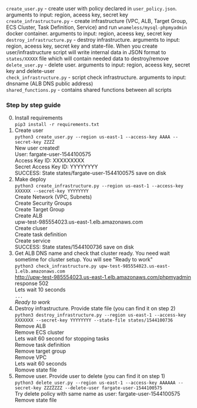 `create_user.py` - create user with policy declared in `user_policy.json`. arguments to input: region, aceess key, secret key  
`create_infrastructure.py` - create infrastructure (VPC, ALB, Target Group, ECS Cluster, Task Definition, Service) and run `wnameless/mysql-phpmyadmin` docker container. arguments to input: region, aceess key, secret key   
`destroy_infrastructure.py` - destroy infrastructure. arguments to input: region, aceess key, secret key and state-file. When you create user/infrastructure script will write internal data in JSON format to `states/XXXXX` file which will contain needed data to destroy/remove   
`delete_user.py` - delete user. arguments to input: region, aceess key, secret key and delete-user  
`check_infrastructure.py` - script check infrastructure. arguments to input: dnsname (ALB DNS public address)  
`shared_functions.py` - contains shared functions between all scripts  

### Step by step guide  
0) Install requirements  
`pip3 install -r requirements.txt`  
1) Create user  
`python3 create_user.py --region us-east-1 --access-key AAAA --secret-key ZZZZ`  
New user created!  
User: fargate-user-1544100575  
Access Key ID: XXXXXXXXX  
Secret Access Key ID: YYYYYYYY   
SUCCESS: State states/fargate-user-1544100575 save on disk  
2) Make deploy  
`python3 create_infrastructure.py --region us-east-1 --access-key XXXXXX --secret-key YYYYYYYY`  
Create Network (VPC, Subnets)  
Create Security Groups  
Create Target Group  
Create ALB   
upw-test-985554023.us-east-1.elb.amazonaws.com  
Create cluser  
Create task definition  
Create service  
SUCCESS: State states/1544100736 save on disk  
3) Get ALB DNS name and check that cluster ready. You need wait sometime for cluster setup. You will see "Ready to work"     
`python3 check_infrastructure.py upw-test-985554023.us-east-1.elb.amazonaws.com`  
http://upw-test-985554023.us-east-1.elb.amazonaws.com/phpmyadmin response 502  
Lets wait 10 seconds  
`...`  
*Ready to work*  
4) Destroy infrastructure. Provide state file (you can find it on step 2)    
`python3 destroy_infrastructure.py --region us-east-1 --access-key XXXXXXX --secret-key YYYYYYYY --state-file states/1544100736`  
Remove ALB  
Remove ECS cluster  
Lets wait 60 second for stopping tasks  
Remove task definition  
Remove target group  
Remove VPC  
Lets wait 60 seconds  
Romove state file  
5) Remove user. Provide user to delete (you can find it on step 1)  
`python3 delete_user.py --region us-east-1 --access-key AAAAAA --secret-key ZZZZZZZ --delete-user fargate-user-1544100575`  
 Try delete policy with same name as user: fargate-user-1544100575  
 Remove state file 
 